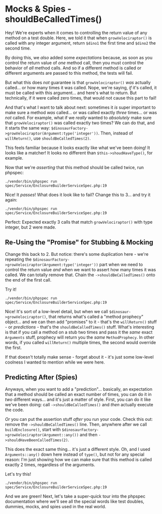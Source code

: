 # Mocks & Spies - shouldBeCalledTimes()

Hey! We're experts when it comes to controlling the return value of any method
on a test double. Here, we told it that when `growVelociraptor()` is called
with any integer argument, return `$dino1` the first time and `$dino2` the second
time.

By doing this, we *also* added some *expectations* because, as soon as you control
the return value of *one* method call, then you must control the behavior of *all*
method calls. And so if a different method is called or different arguments are
passed to this method, the tests will fail.

But what this does *not* guarantee is that `growVelociraptor()` *was* actually
called... or how many times it was called. Nope, we're saying, *if* it's called,
it must be called with this argument... and here's what to return. But technically,
if it were called zero times, that would not cause this part to fail!

And that's what I want to talk about next: sometimes it *is* super important to
make sure a method *was* called... or was called exactly *three* times... or was
*not* called. For example, what if we *really* wanted to *absolutely* make sure
that `growVelociraptor()` was called exactly two times? We can do that, and it
starts the same way: `$dinosaurFactory->growVelociraptor(Argument:type('integer'))`.
Then, instead of `willReturn()`, use `shouldBeCalledTimes(2)`.

This feels familiar because it looks exactly like what we've been doing! It looks
like a matcher! It looks no different than `$this->shoudHaveType()`, for example.

Now that we're *asserting* that this method should be called twice, run phpspec:


```terminal-silent
./vendor/bin/phpspec run spec/Service/EnclosureBuilderServiceSpec.php:19
```

Nice! It *passes*! What does it look like to fail? Change this to 3... and try
it again:

```terminal-silent
./vendor/bin/phpspec run spec/Service/EnclosureBuilderServiceSpec.php:19
```

Perfect: Expected exactly 3 calls that match `growVelociraptor()` with type integer,
but 2 were made.

## Re-Using the "Promise" for Stubbing & Mocking

Change this back to 2. But notice: there's some duplication here - we're repeating
the `$dinosaurFactory->growVelociraptor(Argument:type('integer'))` part when we
need to control the return value *and* when we want to assert how many times it
was called. We can totally remove that. Chain the `->shouldBeCalledTimes()` onto
the end of the first call.

Try it!

```terminal-silent
./vendor/bin/phpspec run spec/Service/EnclosureBuilderServiceSpec.php:19
```

Nice! It's sort of a low-level detail, but when we call
`$dinosaur->growVelociraptor()`, that returns what's called a "method prophecy"
object... and we can then add "promises" to it - that's the `willReturn()` stuff -
or *predictions* - that's the `shouldBeCalledTimes()` stuff. What's interesting
is that if you call a method on a stub two times and pass it the *same* exact
`Arguments` stuff, prophecy will return you the *same* `MethodProphecy`. In other
words, if you called `willReturn()` multiple times, the second would override the
first.

If that doesn't totally make sense - forget about it - it's just some low-level
coolness I wanted to mention while we were here.

## Predicting After (Spies)

Anyways, when you want to add a "prediction"... basically, an expectation that
a method should be called an exact number of times, you can do it in *two* different
ways... and it's just a matter of style. First, you can do it like we've been doing:
call `->shouldBeCalledTimes()` and *then* actually execute the code.

*Or* you can put the assertion stuff *after* you run your code. Check this out:
remove the `->shouldBeCalledTimes()` line. Then, anywhere after we call
`buildEnclosure()`, start with `$dinosaurFactory->growVelociraptor(Argument::any())`
and then `->shouldHaveBeenCalledTimes(2)`.

This does the exact same thing... it's just a different style. Oh, and I used
`Arguments::any()` down here instead of `type()`, but not for any special reason:
I'm just showing how we can make sure that this method is called exactly 2 times,
regardless of the arguments.

Let's try this!

```terminal-silent
./vendor/bin/phpspec run spec/Service/EnclosureBuilderServiceSpec.php:19
```

And we are green! Next, let's take a super-quick tour into the phpspec documentation
where we'll see all the special words like test doubles, dummies, mocks, and spies
used in the real world.
